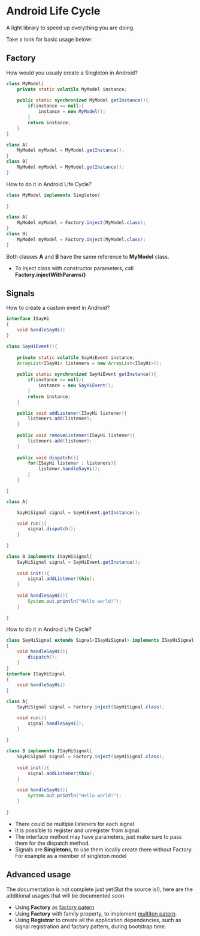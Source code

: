 Android Life Cycle
==========
A light library to speed up everything you are doing.

Take a look for basic usage below:

Factory
-------
How would you usualy create a Singleton in Android?

```Java
class MyModel{
    private static volatile MyModel instance;
    
    public static synchronized MyModel getInstance(){
        if(instance == null){
            instance = new MyModel(); 
        }
        return instance;
    }
}

class A{
    MyModel myModel = MyModel.getInstance();
}
class B{
    MyModel myModel = MyModel.getInstance();
}
```

How to do it in Android Life Cycle?

```Java
class MyModel implements Singleton{
    
}

class A{
    MyModel myModel = Factory.inject(MyModel.class);
}
class B{
    MyModel myModel = Factory.inject(MyModel.class);
}
```

Both classes **A** and **B** have the same reference to **MyModel** class.

 - To inject class with constructor parameters, call **Factory.injectWithParams()**

Signals
-------

How to create a custom event in Android?

```Java
interface ISayHi
{
    void handleSayHi()
}

class SayHiEvent(){
    
    private static volatile SayHiEvent instance;
    ArrayList<ISayHi> listeners = new ArrayList<ISayHi>();
    
    public static synchronized SayHiEvent getInstance(){
        if(instance == null){
            instance = new SayHiEvent(); 
        }
        return instance;
    }

    public void addListener(ISayHi listener){
        listeners.add(listener);
    }
    
    public void removeListener(ISayHi listener){
        listeners.add(listener);
    }
    
    public void dispatch(){
        for(ISayHi listener : listeners){
            listener.handleSayHi();
        }
    }

}

class A{

    SayHiSignal signal = SayHiEvent.getInstance();

    void run(){
        signal.dispatch();
    }
    
}

class B implements ISayHiSignal{
    SayHiSignal signal = SayHiEvent.getInstance();
 
    void init(){
        signal.addListener(this);
    }
 
    void handleSayHi(){
        System.out.println("Hello world!");
    }
 
}
```

How to do it in Android Life Cycle?


```Java
class SayHiSignal extends Signal<ISayHiSignal> implements ISayHiSignal
{
    void handleSayHi(){
        dispatch();
    }
}
interface ISayHiSignal
{
    void handleSayHi()
}

class A{
    SayHiSignal signal = Factory.inject(SayHiSignal.class);

    void run(){
        signal.handleSayHi();
    }
    
}

class B implements ISayHiSignal{
    SayHiSignal signal = Factory.inject(SayHiSignal.class);
 
    void init(){
        signal.addListener(this);
    }
 
    void handleSayHi(){
        System.out.println("Hello world!");
    }
 
}
```

 - There could be multiple listeners for each signal
 - It is possible to register and unregister from signal.
 - The interface method may have parameters, just make sure to pass them for the dispatch method.
 - Signals are **Singleton**s, to use them locally create them without Factory. For example as a member of singleton model
 
Advanced usage
--------------
The documentation is not complete just yet(But the source is!), here are the additional usages that will be documented soon.

 - Using **Factory** as [factory patern](http://en.wikipedia.org/wiki/Factory_method_pattern)
 - Using **Factory** with family property, to implement [multiton patern](http://en.wikipedia.org/wiki/Multiton_pattern).
 - Using **Registrar** to create all the application dependencies, such as signal registration and factory pattern, during bootstrap time. 







